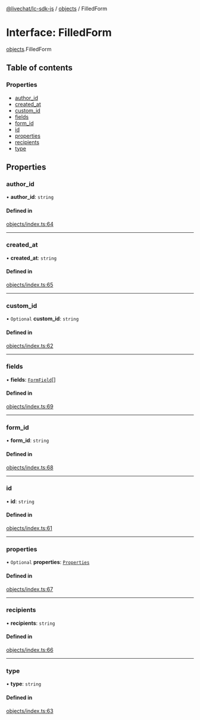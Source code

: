 [@livechat/lc-sdk-js](../README.md) / [objects](../modules/objects.md) / FilledForm

# Interface: FilledForm

[objects](../modules/objects.md).FilledForm

## Table of contents

### Properties

- [author\_id](objects.FilledForm.md#author_id)
- [created\_at](objects.FilledForm.md#created_at)
- [custom\_id](objects.FilledForm.md#custom_id)
- [fields](objects.FilledForm.md#fields)
- [form\_id](objects.FilledForm.md#form_id)
- [id](objects.FilledForm.md#id)
- [properties](objects.FilledForm.md#properties)
- [recipients](objects.FilledForm.md#recipients)
- [type](objects.FilledForm.md#type)

## Properties

### author\_id

• **author\_id**: `string`

#### Defined in

[objects/index.ts:64](https://github.com/livechat/lc-sdk-js/blob/4da1eb6/src/objects/index.ts#L64)

___

### created\_at

• **created\_at**: `string`

#### Defined in

[objects/index.ts:65](https://github.com/livechat/lc-sdk-js/blob/4da1eb6/src/objects/index.ts#L65)

___

### custom\_id

• `Optional` **custom\_id**: `string`

#### Defined in

[objects/index.ts:62](https://github.com/livechat/lc-sdk-js/blob/4da1eb6/src/objects/index.ts#L62)

___

### fields

• **fields**: [`FormField`](objects.FormField.md)[]

#### Defined in

[objects/index.ts:69](https://github.com/livechat/lc-sdk-js/blob/4da1eb6/src/objects/index.ts#L69)

___

### form\_id

• **form\_id**: `string`

#### Defined in

[objects/index.ts:68](https://github.com/livechat/lc-sdk-js/blob/4da1eb6/src/objects/index.ts#L68)

___

### id

• **id**: `string`

#### Defined in

[objects/index.ts:61](https://github.com/livechat/lc-sdk-js/blob/4da1eb6/src/objects/index.ts#L61)

___

### properties

• `Optional` **properties**: [`Properties`](objects.Properties.md)

#### Defined in

[objects/index.ts:67](https://github.com/livechat/lc-sdk-js/blob/4da1eb6/src/objects/index.ts#L67)

___

### recipients

• **recipients**: `string`

#### Defined in

[objects/index.ts:66](https://github.com/livechat/lc-sdk-js/blob/4da1eb6/src/objects/index.ts#L66)

___

### type

• **type**: `string`

#### Defined in

[objects/index.ts:63](https://github.com/livechat/lc-sdk-js/blob/4da1eb6/src/objects/index.ts#L63)
